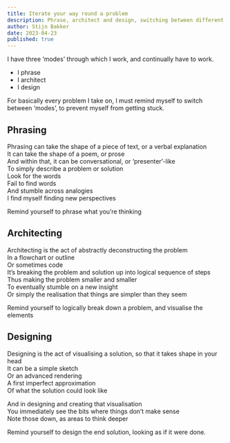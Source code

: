 ```yaml
---
title: Iterate your way round a problem
description: Phrase, architect and design, switching between different thinking modes to resolve stuckness
author: Stijn Bakker
date: 2023-04-23
published: true
---
```


I have three ‘modes’ through which I work, and continually have to work.

- I phrase
- I architect
- I design

For basically every problem I take on, I must remind myself to switch between ‘modes’, to prevent myself from getting stuck.

## Phrasing

Phrasing can take the shape of a piece of text, or a verbal explanation<br/>
It can take the shape of a poem, or prose<br/>
And within that, it can be conversational, or ‘presenter’-like<br/>
To simply describe a problem or solution<br/>
Look for the words<br/>
Fail to find words<br/>
And stumble across analogies<br/>
I find myself finding new perspectives

Remind yourself to phrase what you’re thinking

## Architecting

Architecting is the act of abstractly deconstructing the problem<br/>
In a flowchart or outline<br/>
Or sometimes code<br/>
It’s breaking the problem and solution up into logical sequence of steps<br/>
Thus making the problem smaller and smaller<br/>
To eventually stumble on a new insight<br/>
Or simply the realisation that things are simpler than they seem

Remind yourself to logically break down a problem, and visualise the elements<br/>

## Designing

Designing is the act of visualising a solution, so that it takes shape in your head<br/>
It can be a simple sketch<br/>
Or an advanced rendering<br/>
A first imperfect approximation<br/>
Of what the solution could look like

And in designing and creating that visualisation<br/>
You immediately see the bits where things don’t make sense<br/>
Note those down, as areas to think deeper

Remind yourself to design the end solution, looking as if it were done.
